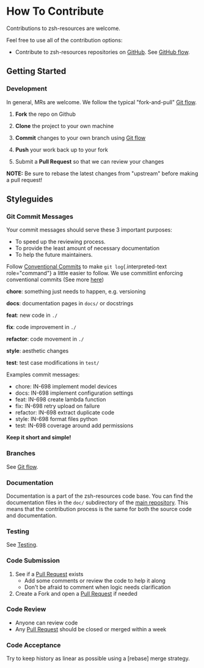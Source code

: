 <!-- Space: Projects -->
<!-- Parent: ZshResources -->
<!-- Title: Contributing ZshResources -->
<!-- Label: ZshResources -->
<!-- Label: Contributing -->
<!-- Include: disclaimer.md -->
<!-- Include: ac:toc -->

# How To Contribute

Contributions to zsh-resources are welcome.

Feel free to use all of the contribution options:

- Contribute to zsh-resources repositories on [GitHub](https://github.com/hadenlabs/zsh-resources). See [GitHub flow](./contribute/github-flow.md).

## Getting Started

### Development

In general, MRs are welcome. We follow the typical "fork-and-pull" [Git flow](./contribute/github-flow.md).

1.  **Fork** the repo on Github
2.  **Clone** the project to your own machine
3.  **Commit** changes to your own branch using [Git flow](./contribute/github-flow.md)
4.  **Push** your work back up to your fork

5.  Submit a **Pull Request** so that we can review your changes

**NOTE:** Be sure to rebase the latest changes from "upstream" before making a pull request!

## Styleguides

### Git Commit Messages

Your commit messages should serve these 3 important purposes:

- To speed up the reviewing process.
- To provide the least amount of necessary documentation
- To help the future maintainers.

Follow [Conventional Commits](https://www.conventionalcommits.org/en/v1.0.0) to make `git log`{.interpreted-text role="command"} a little easier to follow. We use commitlint enforcing conventional commits (See more [here](https://github.com/conventional-changelog/commitlint))

**chore**: something just needs to happen, e.g. versioning

**docs**: documentation pages in `docs/` or docstrings

**feat**: new code in `./`

**fix**: code improvement in `./`

**refactor**: code movement in `./`

**style**: aesthetic changes

**test**: test case modifications in `test/`

Examples commit messages:

- chore: IN-698 implement model devices
- docs: IN-698 implement configuration settings
- feat: IN-698 create lambda function
- fix: IN-698 retry upload on failure
- refactor: IN-698 extract duplicate code
- style: IN-698 format files python
- test: IN-698 coverage around add permissions

**Keep it short and simple!**

### Branches

See [Git flow](./contribute/github-flow.md).

### Documentation

Documentation is a part of the zsh-resources code base. You can find the documentation files in the `doc/` subdirectory of the [main repository](https://github.com/hadenlabs/zsh-resources). This means that the contribution process is the same for both the source code and documentation.

### Testing

See [Testing](./testing.md).

### Code Submission

1.  See if a [Pull Request](https://github.com/hadenlabs/zsh-resources/pulls) exists
    - Add some comments or review the code to help it along
    - Don\'t be afraid to comment when logic needs clarification
2.  Create a Fork and open a [Pull Request](https://github.com/hadenlabs/zsh-resources/pulls) if needed

### Code Review

- Anyone can review code
- Any [Pull Request](https://github.com/hadenlabs/zsh-resources/pulls) should be closed or merged within a week

### Code Acceptance

Try to keep history as linear as possible using a [rebase] merge strategy.
